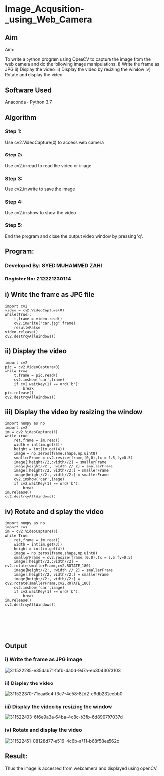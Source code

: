 # Image_Acqusition-_using_Web_Camera
## Aim
 
Aim:
 
To write a python program using OpenCV to capture the image from the web camera and do the following image manipulations.
i) Write the frame as JPG 
ii) Display the video 
iii) Display the video by resizing the window
iv) Rotate and display the video

## Software Used
Anaconda - Python 3.7
## Algorithm
### Step 1:
Use cv2.VideoCapture(0) to access web camera

### Step 2:
Use cv2.imread to read the video or image

### Step 3:
Use cv2.imwrite to save the image

### Step 4:
Use cv2.imshow to show the video

### Step 5:
End the program and close the output video window by pressing 'q'.

## Program:

### Developed By: SYED MUHAMMED ZAHI 
### Register No: 212221230114

## i) Write the frame as JPG file
~~~
import cv2
video = cv2.VideoCapture(0)
while(True):
    t,frame = video.read()
    cv2.imwrite("car.jpg",frame)
    result=False
video.release()
cv2.destroyAllWindows()
~~~




## ii) Display the video
~~~
import cv2
pic = cv2.VideoCapture(0)
while True:
    t,frame = pic.read()
    cv2.imshow('car',frame)
    if cv2.waitKey(1) == ord('b'):
        break
pic.release()
cv2.destroyAllWindows()
~~~




## iii) Display the video by resizing the window
~~~
import numpy as np
import cv2
im = cv2.VideoCapture(0)
while True:
    ret,frame = im.read()
    width = int(im.get(3))
    height = int(im.get(4))
    image = np.zeros(frame.shape,np.uint8)
    smallerFrame = cv2.resize(frame,(0,0),fx = 0.5,fy=0.5)
    image[:height//2,:width//2] = smallerFrame
    image[height//2:, :width // 2] = smallerFrame
    image[:height//2, width//2:] = smallerFrame
    image[height//2:, width//2:] = smallerFrame
    cv2.imshow('car',image)
    if cv2.waitKey(1) == ord('b'):
        break
im.release()
cv2.destroyAllWindows()
~~~





## iv) Rotate and display the video
~~~
import numpy as np
import cv2
im = cv2.VideoCapture(0)
while True:
    ret,frame = im.read()
    width = int(im.get(3))
    height = int(im.get(4))
    image = np.zeros(frame.shape,np.uint8)
    smallerFrame = cv2.resize(frame,(0,0),fx = 0.5,fy=0.5)
    image[:height//2,:width//2] = cv2.rotate(smallerFrame,cv2.ROTATE_180)
    image[height//2:, :width // 2] = smallerFrame
    image[:height//2, width//2:] = smallerFrame
    image[height//2:, width//2:] = cv2.rotate(smallerFrame,cv2.ROTATE_180)
    cv2.imshow('car',image)
    if cv2.waitKey(1) == ord('b'):
        break
im.release()
cv2.destroyAllWindows()







~~~
## Output

### i) Write the frame as JPG image

![311522285-e35dab71-fafb-4a0d-947a-eb3043073103](https://github.com/SdMdZahi7/Image_Acqusition-_using_Web_Camera/assets/94187572/3e353097-c8d0-4f94-a17b-f9f972022dbd)


### ii) Display the video
![311522370-71eaa6e4-f3c7-4e58-82d2-e9db232eebb0](https://github.com/SdMdZahi7/Image_Acqusition-_using_Web_Camera/assets/94187572/76c65613-6ca5-4926-9c2a-a0f8da3ef7ab)



### iii) Display the video by resizing the window

![311522403-6f6e9a3a-64ba-4c8c-b3fb-6d890797037d](https://github.com/SdMdZahi7/Image_Acqusition-_using_Web_Camera/assets/94187572/2dc4c6be-ca44-4656-b65c-1da2baaf10db)



### iv) Rotate and display the video

![311522451-08128d77-e516-4c6b-a711-b68f58ee562c](https://github.com/SdMdZahi7/Image_Acqusition-_using_Web_Camera/assets/94187572/77e4b029-98ff-4ae1-99c8-9d3deedcd2c4)





## Result:
Thus the image is accessed from webcamera and displayed using openCV.
